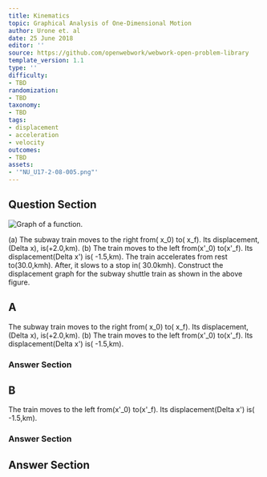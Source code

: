 ```yaml
---
title: Kinematics
topic: Graphical Analysis of One-Dimensional Motion
author: Urone et. al
date: 25 June 2018
editor: ''
source: https://github.com/openwebwork/webwork-open-problem-library
template_version: 1.1
type: ''
difficulty:
- TBD
randomization:
- TBD
taxonomy:
- TBD
tags:
- displacement
- acceleration
- velocity
outcomes:
- TBD
assets:
- '"NU_U17-2-08-005.png"'
---
```


## Question Section 

![Graph of a function.]("NU_U17-2-08-005.png")

(a) The subway train moves to the right from( x_0) to( x_f). Its displacement,(Delta x), is(+2.0,km). (b) The train moves to the left from(x'_0) to(x'_f). Its displacement(Delta x') is( -1.5,km).
The train accelerates from rest to(30.0,kmh). After, it slows to a stop in( 30.0kmh).
Construct the displacement graph for the subway shuttle train as shown in the above figure.

## A
The subway train moves to the right from( x_0) to( x_f). Its displacement,(Delta x), is(+2.0,km). (b) The train moves to the left from(x'_0) to(x'_f). Its displacement(Delta x') is( -1.5,km).
### Answer Section
## B
The train moves to the left from(x'_0) to(x'_f). Its displacement(Delta x') is( -1.5,km).
### Answer Section


## Answer Section

